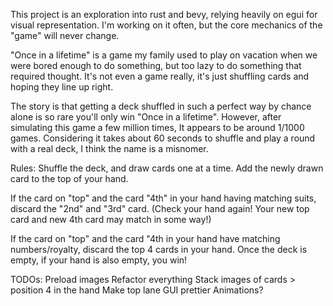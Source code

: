 This project is an exploration into rust and bevy, relying heavily on egui for visual representation.
I'm working on it often, but the core mechanics of the "game" will never change.

"Once in a lifetime" is a game my family used to play on vacation when we were bored enough to do something, but too lazy to do something that required thought.
It's not even a game really, it's just shuffling cards and hoping they line up right.

The story is that getting a deck shuffled in such a perfect way by chance alone is so rare you'll only win "Once in a lifetime".
However, after simulating this game a few million times, It appears to be around 1/1000 games.
Considering it takes about 60 seconds to shuffle and play a round with a real deck, I think the name is a misnomer.

Rules:
Shuffle the deck, and draw cards one at a time.
Add the newly drawn card to the top of your hand.

If the card on "top" and the card "4th" in your hand having matching suits, discard the "2nd" and "3rd" card. 
(Check your hand again! Your new top card and new 4th card may match in some way!)

If the card on "top" and the card "4th in your hand have matching numbers/royalty, discard the top 4 cards in your hand.
Once the deck is empty, if your hand is also empty, you win!


TODOs:
Preload images
Refactor everything
Stack images of cards > position 4 in the hand
Make top lane GUI prettier
Animations?
